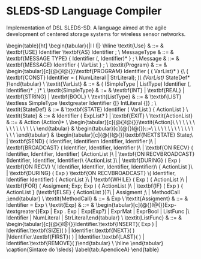 # SLEDS-SD Language Compiler

Implementation of DSL SLEDS-SD. A language aimed at the agile development of centered storage systems for wireless sensor networks.


\begin{table}[ht]
\begin{tabular}{|l l l|}
\hline
\textit{Use}                 & ::= & \textbf{USE} Identifier \textbf{AS} Identifier ;                                                                                                                                                                                                                                                                                                                                                                                                                                                                                                                                                                                                                                                                    \\
MessageType         & ::= & \textbf{MESSAGE TYPE} \{ Identifier (, Identifier)* \} ;                                                                                                                                                                                                                                                                                                                                                                                                                                                                                                                                                                                                                                                   \\
Message             & ::= & \textbf{MESSAGE} Identifier \{ VarList \} ;                                                                                                                                                                                                                                                                                                                                                                                                                                                                                                                                                                                                                                                                \\
\textit{Program}    & ::= & \begin{tabular}[c]{@{}l@{}}\textbf{PROGRAM} Identifier ( ( VarList)* ) \{\\ ( \textbf{CONST} Identifier = ( NumLiteral | StrLiteral); )*\\ (VarList)* StateDef* \}\end{tabular}                                                                                                                                                                                                                                                                                                                                                                                                                                                                                                                                     \\
\textit{VarList}    & ::= & ( (SimpleType | ListType) Identifier (, Identifier)* ;  )*                                                                                                                                                                                                                                                                                                                                                                                                                                                                                                                                                                                                                                        \\
\textit{SimpleType} & ::= & \textbf{INT} | \textbf{REAL} | \textbf{STRING} | \textbf{BOOL}                                                                                                                                                                                                                                                                                                                                                                                                                                                                                                                                                                                                                                                                        \\
\textit{ListType}   & ::= & \textbf{LIST} \textless SimpleType \textgreater Identifier {[} IntLiteral {]} ;                                                                                                                                                                                                                                                                                                                                                                                                                                                                                                                                                                                                                            \\
\textit{StateDef}   & ::= & \textbf{STATE} Identifier ( VarList ) \{ ActionList \}                                                                                                                                                                                                                                                                                                                                                                                                                                                                                                                                                                                                                                                     \\
\textit{State}      & ::= & Identifier ( ExpList? ) | \textbf{EXIT}                                                                                                                                                                                                                                                                                                                                                                                                                                                                                                                                                                                                                                                                    \\
\textit{ActionList}          & ::= & Action (Action)*                                                                                                                                                                                                                                                                                                                                                                                                                                                                                                                                                                                                                                                                                  \\
\begin{tabular}[c]{@{}l@{}}\textit{Action}\\ \\ \\ \\ \\ \\ \\ \\ \\ \\ \\ \\ \\ \\ \\ \\ \end{tabular}              & \begin{tabular}[c]{@{}l@{}}::=\\ \\ \\ \\ \\ \\ \\ \\ \\ \\ \\ \\ \\ \\ \\ \\ \end{tabular} & \begin{tabular}[c]{@{}l@{}}\textbf{NEXTSTATE} State;\\ | \textbf{SEND} ( Identifier, Identifiern Identifier, Identifier )\\ | \textbf{BROADCAST} ( Identifier, Identifier, Identifier )\\ | \textbf{ON RECV} ( Identifier, Identifier, Identifier) \{ActionList \}\\ | \textbf{ON RECVBROADCAST} (Identifier, Identifier, Identifier)\\ \{ActionList \}\\ | \textbf{DURING} ( Exp ) \textbf{ON RECV} \\( Identifier, Identifier, Identifier, Identifier)\\ \{ ActionList \}\\ | \textbf{DURING} ( Exp ) \textbf{ON RECVBROADCAST} \\( Identifier, Identifier Identifier) \{ ActionList \}\\ | \textbf{WHILE} ( Exp ) \{ ActionList \}\\ | \textbf{FOR} ( Assigment; Exp; Exp ) \{ ActionList \}\\ | \textbf{IF} ( Exp ) \{ ActionList \} (\textbf{ELSE} \{ ActionList \})?\\ | Assigment ;\\ | MethodCall ;\end{tabular} \\
\textit{MethodCall}          & ::= & Exp                                                                                                                                                                                                                                                                                                                                                                                                                                                                                                                                                                                                                                                                                               \\
\textit{Assigment}           & ::= & Identifier = Exp                                                                                                                                                                                                                                                                                                                                                                                                                                                                                                                                                                                                                                                                                  \\
\textit{Exp}                 & ::= & \begin{tabular}[c]{@{}l@{}}Exp-\textgreater{}Exp | Exp . Exp | Exp(Exp?) | ExprMat | ExprBool | ListFunc |\\ Identifier | NumLiteral | StrLiteral\end{tabular}                                                                                                                                                                                                                                                                                                                                                                                                                                                                                                                                    \\
\textit{ListFunc}            & ::= & \begin{tabular}[c]{@{}l@{}}Identifier.\textbf{INSERT}( Exp ) | Identifier.\textbf{SIZE}( ) | Identifier.\textbf{NEXT}( ) |\\Identifier.\textbf{FIRST}( ) | Identifier.\textbf{LAST}( ) | Identifier.\textbf{REMOVE}( )\end{tabular}                                                                                                                                                                                                                                                                                                                                                                                                                                                                                                   \\ \hline
\end{tabular}
\caption{Sintaxe do \sleds}
\label{tab:ApendiceA}
\end{table}

